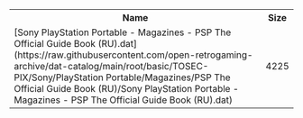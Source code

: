 <table>
<tr><th>Name</th><th>Size</th></tr>
<tr><td>
[Sony PlayStation Portable - Magazines - PSP The Official Guide Book (RU).dat](https://raw.githubusercontent.com/open-retrogaming-archive/dat-catalog/main/root/basic/TOSEC-PIX/Sony/PlayStation Portable/Magazines/PSP The Official Guide Book (RU)/Sony PlayStation Portable - Magazines - PSP The Official Guide Book (RU).dat)
</td><td>4225</td></tr>
</table>

